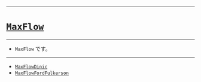 _____

# [`MaxFlow`](https://github.com/titanium-22/Library_py/blob/main/Graph/MaxFlow)
<!-- code=https://github.com/titanium-22/Library_py/blob/main/Graph\MaxFlow\MaxFlow.py -->

_____

- `MaxFlow` です。

_____

- [`MaxFlowDinic`](./MaxFlowDinic.md)
- [`MaxFlowFordFulkerson`](./MaxFlowFordFulkerson.md)

